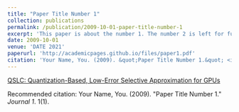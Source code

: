 ```yaml
---
title: "Paper Title Number 1"
collection: publications
permalink: /publication/2009-10-01-paper-title-number-1
excerpt: 'This paper is about the number 1. The number 2 is left for future work.'
date: 2009-10-01
venue: 'DATE 2021'
paperurl: 'http://academicpages.github.io/files/paper1.pdf'
citation: 'Your Name, You. (2009). &quot;Paper Title Number 1.&quot; <i>Journal 1</i>. 1(1).'
---
```

[QSLC: Quantization-Based, Low-Error Selective Approximation for GPUs](https://ieeexplore.ieee.org/abstract/document/9474124)

Recommended citation: Your Name, You. (2009). "Paper Title Number 1." <i>Journal 1</i>. 1(1).
